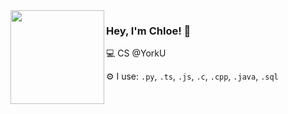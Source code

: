 

<img align="left" src="https://github.com/user-attachments/assets/dcdabe1a-c74d-418e-bfda-4b27ce95a037" width="150"/> 

### Hey, I'm Chloe! 👋  
<p>💻 CS @YorkU</p>
<p>⚙️ I use: <code>.py</code>, <code>.ts</code>, <code>.js</code>, <code>.c</code>, <code>.cpp</code>, <code>.java</code>, <code>.sql</code>
